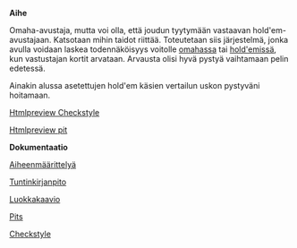 **Aihe**

Omaha-avustaja, mutta voi olla, että joudun tyytymään vastaavan hold'em-avustajaan. Katsotaan mihin taidot riittää. Toteutetaan siis järjestelmä, jonka avulla voidaan laskea todennäköisyys voitolle
 [omahassa](https://fi.wikipedia.org/wiki/Omaha_hold_%E2%80%99em) tai [hold'emissä](https://fi.wikipedia.org/wiki/Texas_hold_%E2%80%99em), kun vastustajan kortit arvataan. Arvausta olisi hyvä pystyä vaihtamaan pelin edetessä.

Ainakin alussa asetettujen hold'em käsien vertailun uskon pystyväni hoitamaan. 

[Htmlpreview Checkstyle](https://htmlpreview.github.io/?https://github.com/pidrmasiin/omahahelp/blob/master/dokumentaatio/checkstyle.html)

[Htmlpreview pit](https://htmlpreview.github.io/?https://github.com/pidrmasiin/omahahelp/blob/master/dokumentaatio/pit-reports/201612012029/index.html)


**Dokumentaatio**

[Aiheenmäärittelyä](https://github.com/pidrmasiin/omahahelp/blob/master/dokumentaatio/aiheenmaarittelya.md)

[Tuntinkirjanpito](https://github.com/pidrmasiin/omahahelp/blob/master/dokumentaatio/tuntikirjanpito.md)

[Luokkakaavio](https://github.com/pidrmasiin/omahahelp/blob/master/dokumentaatio/Luokkakaavio.png)

[Pits](https://github.com/pidrmasiin/omahahelp/tree/master/dokumentaatio/pit-reports)

[Checkstyle](https://github.com/pidrmasiin/omahahelp/blob/master/dokumentaatio/checkstyle.html)

